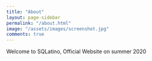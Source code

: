 ```yaml
---
title: "About"
layout: page-sidebar
permalink: "/about.html"
image: "/assets/images/screenshot.jpg"
comments: true
---
```

Welcome to SQLatino, Official Website on summer 2020
